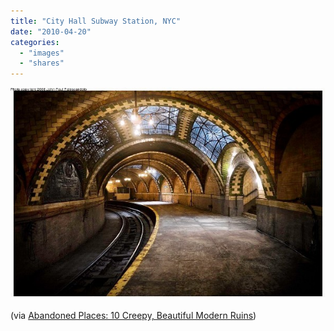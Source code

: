 ```yaml
---
title: "City Hall Subway Station, NYC"
date: "2010-04-20"
categories: 
  - "images"
  - "shares"
---
```


![](images/tumblr_l079mhMsbi1qz4vrlo1_640.jpg)

(via [Abandoned Places: 10 Creepy, Beautiful Modern Ruins](http://www.thecoolist.com/abandoned-places-10-creepy-beautiful-modern-ruins/))
